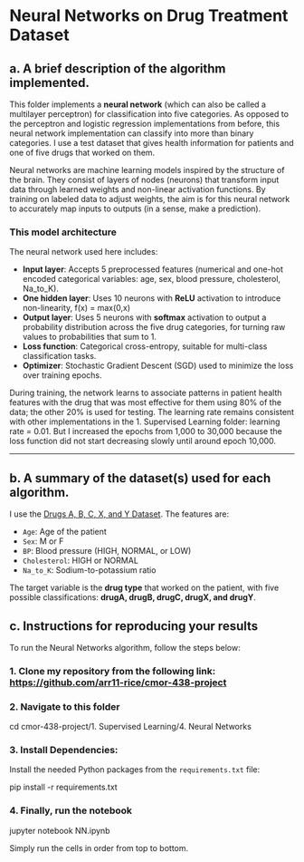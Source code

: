 # Neural Networks on Drug Treatment Dataset

## a. A brief description of the algorithm implemented.

This folder implements a **neural network** (which can also be called a multilayer perceptron) for classification into five categories. As opposed to the perceptron and logistic regression implementations from before, this neural network implementation can classify into more than binary categories. I use a test dataset that gives health information for patients and one of five drugs that worked on them.

Neural networks are machine learning models inspired by the structure of the brain. They consist of layers of nodes (neurons) that transform input data through learned weights and non-linear activation functions. By training on labeled data to adjust weights, the aim is for this neural network to accurately map inputs to outputs (in a sense, make a prediction).


### This model architecture

The neural network used here includes:
- **Input layer**: Accepts 5 preprocessed features (numerical and one-hot encoded categorical variables: age, sex, blood pressure, cholesterol, Na_to_K).
- **One hidden layer**: Uses 10 neurons with **ReLU** activation to introduce non-linearity, f(x) = max(0,x)
- **Output layer**: Uses 5 neurons with **softmax** activation to output a probability distribution across the five drug categories, for turning raw values to probabilities that sum to 1.
- **Loss function**: Categorical cross-entropy, suitable for multi-class classification tasks.
- **Optimizer**: Stochastic Gradient Descent (SGD)  used to minimize the loss over training epochs.

During training, the network learns to associate patterns in patient health features with the drug that was most effective for them using 80% of the data; the other 20% is used for testing. The learning rate remains consistent with other implementations in the 1. Supervised Learning folder: learning rate = 0.01. But I increased the epochs from 1,000 to 30,000 because the loss function did not start decreasing slowly until around epoch 10,000.

---


## b. A summary of the dataset(s) used for each algorithm.

I use the [Drugs A, B, C, X, and Y Dataset](https://www.kaggle.com/datasets/pablomgomez21/drugs-a-b-c-x-y-for-decision-trees). The features are:

- `Age`: Age of the patient
- `Sex`: M or F
- `BP`: Blood pressure (HIGH, NORMAL, or LOW)
- `Cholesterol`: HIGH or NORMAL
- `Na_to_K`: Sodium-to-potassium ratio

The target variable is the **drug type** that worked on the patient, with five possible classifications: **drugA, drugB, drugC, drugX, and drugY**.


## c. Instructions for reproducing your results

To run the Neural Networks algorithm, follow the steps below:

### 1. Clone my repository from the following link: https://github.com/arr11-rice/cmor-438-project

### 2. Navigate to this folder

cd cmor-438-project/1. Supervised Learning/4. Neural Networks

### 3. Install Dependencies: 

Install the needed Python packages from the `requirements.txt` file:

pip install -r requirements.txt

### 4. Finally, run the notebook
jupyter notebook NN.ipynb

Simply run the cells in order from top to bottom.